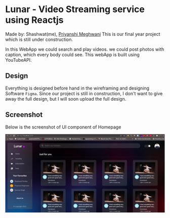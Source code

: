 # Lunar - Video Streaming service using Reactjs

Made by: Shashwat(me), [Priyanshi Meghwani](https://github.com/priyanshi23meghwani)
This is our final year project which is still under construction.

In this WebApp we could search and play videos. 
we could post photos with caption, which every body could see.
This webApp is built using YouTubeAPI.

## Design 
Everything is designed before hand in the wireframing and designing Software `Figma`.
Since our project is still in construction, I don't want to give away the full design, but I will soon upload the full design.

## Screenshot

Below is the screenshot of UI component of Homepage

![](./images/home.png)